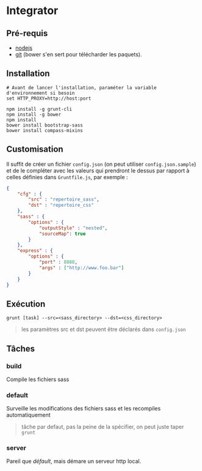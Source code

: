 # Integrator

## Pré-requis
- [nodejs](https://nodejs.org/)
- [git](https://git-scm.com) (bower s'en sert pour télécharder les paquets).

## Installation
```Shell
# Avant de lancer l'installation, paraméter la variable d'environnement si besoin
set HTTP_PROXY=http://host:port

npm install -g grunt-cli
npm install -g bower
npm install
bower install bootstrap-sass
bower install compass-mixins
```
## Customisation

Il suffit de créer un fichier `config.json` (on peut utiliser `config.json.sample`) et de le compléter avec les valeurs qui prendront le dessus par rapport à celles définies dans `Gruntfile.js`, par exemple :
```json
{
	"cfg" : {
		"src" : "repertoire_sass",
		"dst" : "repertoire_css"
	},
	"sass" : {
		"options" : {
			"outputStyle" : "nested",
			"sourceMap": true
		}
	},
	"express" : {
		"options" : {
			"port" : 8888,
			"args" : ["http://www.foo.bar"]
		}
	}
}
```

## Exécution

	grunt [task] --src=<sass_directory> --dst=<css_directory>

> les paramètres src et dst peuvent être déclarés dans `config.json`

## Tâches

### build
Compile les fichiers sass

### default
Surveille les modifications des fichiers sass et les recompiles automatiquement
> tâche par defaut, pas la peine de la spécifier, on peut juste taper `grunt`

### server
Pareil que *défault*, mais démare un serveur http local.
